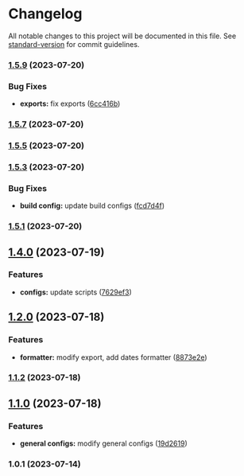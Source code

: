 # Changelog

All notable changes to this project will be documented in this file. See [standard-version](https://github.com/conventional-changelog/standard-version) for commit guidelines.

### [1.5.9](https://github.com/AgustinaNunez/utils/compare/v1.5.7...v1.5.9) (2023-07-20)


### Bug Fixes

* **exports:** fix exports ([6cc416b](https://github.com/AgustinaNunez/utils/commit/6cc416b1285594fd743bc1437de8f8516085a37a))

### [1.5.7](https://github.com/AgustinaNunez/utils/compare/v1.5.5...v1.5.7) (2023-07-20)

### [1.5.5](https://github.com/AgustinaNunez/utils/compare/v1.5.3...v1.5.5) (2023-07-20)

### [1.5.3](https://github.com/AgustinaNunez/utils/compare/v1.5.1...v1.5.3) (2023-07-20)


### Bug Fixes

* **build config:** update build configs ([fcd7d4f](https://github.com/AgustinaNunez/utils/commit/fcd7d4fca351fa4406b2dde6bce3e81dc44851c7))

### [1.5.1](https://github.com/AgustinaNunez/utils/compare/v1.4.0...v1.5.1) (2023-07-20)

## [1.4.0](https://github.com/agustinanunez/utils/compare/v1.2.0...v1.4.0) (2023-07-19)


### Features

* **configs:** update scripts ([7629ef3](https://github.com/agustinanunez/utils/commit/7629ef3f0302f9f059f4a5cda1031d323c1157b4))

## [1.2.0](https://github.com/agustinanunez/utils/compare/v1.1.2...v1.2.0) (2023-07-18)


### Features

* **formatter:** modify export, add dates formatter ([8873e2e](https://github.com/agustinanunez/utils/commit/8873e2eb0b8b8983da95a0258ec407f4c5e8160b))

### [1.1.2](https://github.com/agustinanunez/utils/compare/v1.1.0...v1.1.2) (2023-07-18)

## [1.1.0](https://github.com/agustinanunez/utils/compare/v1.0.1...v1.1.0) (2023-07-18)


### Features

* **general configs:** modify general configs ([19d2619](https://github.com/agustinanunez/utils/commit/19d2619973e3713fb9e5894dd92b6c65805cde2d))

### 1.0.1 (2023-07-14)
